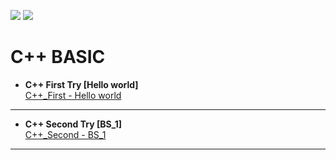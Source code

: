 [![](https://img.shields.io/badge/Author-Cloudwhile-brightgreen)](mailto:linjunhao41@gmail.com) [![](https://img.shields.io/badge/Version-0.0.1-ff69b4)]()

# C++ BASIC
- **C++ First Try [Hello world]**  
 [C++_First - Hello world](https://github.com/Cloudwhile/CPP_BASIC/blob/main/resources/Hello%20world/C%2B%2B%20Basic%201.md)
***
- **C++ Second Try [BS_1]**  
 [C++_Second - BS_1](https://github.com/Cloudwhile/CPP_BASIC/blob/main/resources/BASIC%20ST/BS_1.md)  
***
  
  

